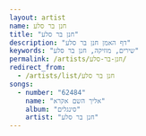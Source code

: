 ```yaml
---
layout: artist
name: חנן בר סלע
title: "חנן בר סלע"
description: "דף האמן חנן בר סלע"
keywords: "שירים, מוזיקה, חנן בר סלע"
permalink: /artists/חנן-בר-סלע/
redirect_from:
  - /artists/list/חנן בר סלע
songs:
  - number: "62484"
    name: "אליך השם אקרא"
    album: "סינגלים"
    artist: "חנן בר סלע"
---
```

